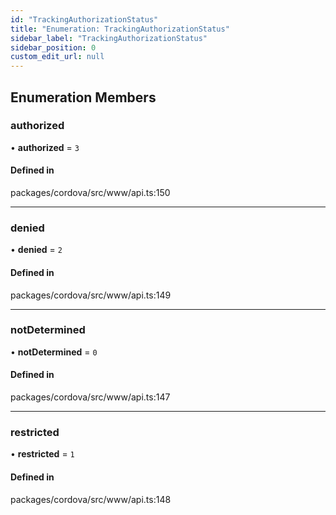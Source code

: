 ```yaml
---
id: "TrackingAuthorizationStatus"
title: "Enumeration: TrackingAuthorizationStatus"
sidebar_label: "TrackingAuthorizationStatus"
sidebar_position: 0
custom_edit_url: null
---
```


## Enumeration Members

### authorized

• **authorized** = ``3``

#### Defined in

packages/cordova/src/www/api.ts:150

___

### denied

• **denied** = ``2``

#### Defined in

packages/cordova/src/www/api.ts:149

___

### notDetermined

• **notDetermined** = ``0``

#### Defined in

packages/cordova/src/www/api.ts:147

___

### restricted

• **restricted** = ``1``

#### Defined in

packages/cordova/src/www/api.ts:148
